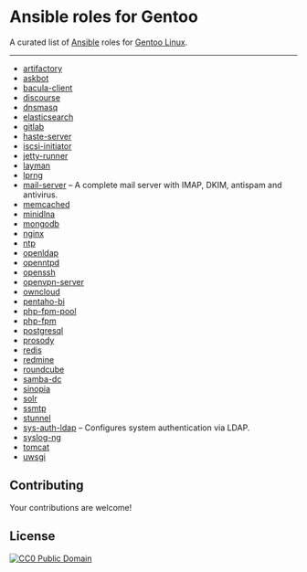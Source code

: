 # Ansible roles for Gentoo

A curated list of [Ansible](http://www.ansible.com) roles for [Gentoo Linux](https://www.gentoo.org).

---

*  [artifactory](https://github.com/gentoo-ansible/role-artifactory)
*  [askbot](https://github.com/gentoo-ansible/role-askbot)
*  [bacula-client](https://github.com/gentoo-ansible/role-bacula-client)
*  [discourse](https://github.com/gentoo-ansible/role-discourse)
*  [dnsmasq](https://github.com/gentoo-ansible/role-dnsmasq)
*  [elasticsearch](https://github.com/gentoo-ansible/role-elasticsearch)
*  [gitlab](https://github.com/gentoo-ansible/role-gitlab)
*  [haste-server](https://github.com/gentoo-ansible/role-haste-server)
*  [iscsi-initiator](https://github.com/gentoo-ansible/role-iscsi-initiator)
*  [jetty-runner](https://github.com/gentoo-ansible/role-jetty-runner)
*  [layman](https://github.com/gentoo-ansible/role-layman)
*  [lprng](https://github.com/gentoo-ansible/role-lprng)
*  [mail-server](https://github.com/gentoo-ansible/role-mail-server) – A complete mail server with IMAP, DKIM, antispam and antivirus.
*  [memcached](https://github.com/gentoo-ansible/role-memcached)
*  [minidlna](https://github.com/gentoo-ansible/role-minidlna)
*  [mongodb](https://github.com/gentoo-ansible/role-mongodb)
*  [nginx](https://github.com/gentoo-ansible/role-nginx)
*  [ntp](https://github.com/gentoo-ansible/role-ntp)
*  [openldap](https://github.com/gentoo-ansible/role-openldap)
*  [openntpd](https://github.com/gentoo-ansible/role-openntpd)
*  [openssh](https://github.com/gentoo-ansible/role-openssh)
*  [openvpn-server](https://github.com/gentoo-ansible/role-openvpn-server)
*  [owncloud](https://github.com/gentoo-ansible/role-owncloud)
*  [pentaho-bi](https://github.com/gentoo-ansible/role-pentaho-bi)
*  [php-fpm-pool](https://github.com/gentoo-ansible/role-php-fpm-pool)
*  [php-fpm](https://github.com/gentoo-ansible/role-php-fpm)
*  [postgresql](https://github.com/gentoo-ansible/role-postgresql)
*  [prosody](https://github.com/gentoo-ansible/role-prosody)
*  [redis](https://github.com/gentoo-ansible/role-redis)
*  [redmine](https://github.com/gentoo-ansible/role-redmine)
*  [roundcube](https://github.com/gentoo-ansible/role-roundcube)
*  [samba-dc](https://github.com/gentoo-ansible/role-samba-dc)
*  [sinopia](https://github.com/gentoo-ansible/role-sinopia)
*  [solr](https://github.com/gentoo-ansible/role-solr)
*  [ssmtp](https://github.com/gentoo-ansible/role-ssmtp)
*  [stunnel](https://github.com/gentoo-ansible/role-stunnel)
*  [sys-auth-ldap](https://github.com/gentoo-ansible/role-sys-auth-ldap) – Configures system authentication via LDAP.
*  [syslog-ng](https://github.com/gentoo-ansible/role-syslog-ng)
*  [tomcat](https://github.com/gentoo-ansible/role-tomcat)
*  [uwsgi](https://github.com/gentoo-ansible/role-uwsgi)

## Contributing

Your contributions are welcome!

## License

[![CC0 Public Domain](http://i.creativecommons.org/p/zero/1.0/88x31.png)](http://creativecommons.org/publicdomain/zero/1.0/)
